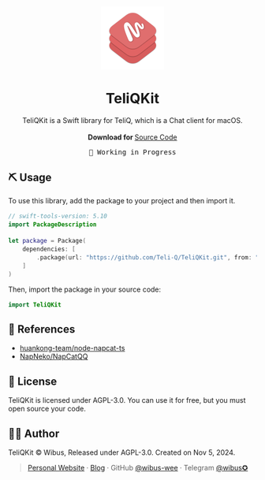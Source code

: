 <p align="center">
  <p align="center">
    <img src="./Assets.xcassets/KitIcon.imageset/KitIcon.png" alt="Preview" width="128" />
  </p>
	<h1 align="center"><b>TeliQKit</b></h1>
	<p align="center">
		TeliQKit is a Swift library for TeliQ, which is a Chat client for macOS.
    <br />
    <br />
    <b>Download for </b>
		<a href="https://github.com/Teli-Q/TeliQKit/archive/refs/heads/main.zip">Source Code</a>
    <br />
  </p>
</p>

<pre align="center">
🧪 Working in Progress
</pre>

## ⛏️ Usage

To use this library, add the package to your project and then import it.

```swift
// swift-tools-version: 5.10
import PackageDescription

let package = Package(
    dependencies: [
        .package(url: "https://github.com/Teli-Q/TeliQKit.git", from: "main")
    ]
)
```

Then, import the package in your source code:

```swift
import TeliQKit
```

## 🔗 References

- [huankong-team/node-napcat-ts](https://github.com/huankong-team/node-napcat-ts)
- [NapNeko/NapCatQQ](https://github.com/NapNeko/NapCatQQ)


## 📄 License

TeliQKit is licensed under AGPL-3.0. You can use it for free, but you must open source your code.

## 🧑‍⚖️ Author

TeliQKit © Wibus, Released under AGPL-3.0. Created on Nov 5, 2024.

> [Personal Website](http://wibus.ren/) · [Blog](https://blog.wibus.ren/) · GitHub [@wibus-wee](https://github.com/wibus-wee/) · Telegram [@wibus✪](https://t.me/wibus_wee)
